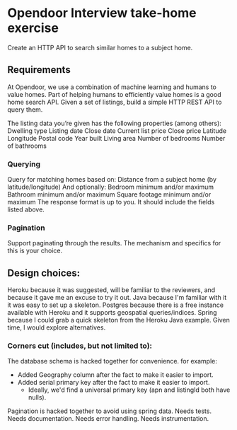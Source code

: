 # Opendoor Interview take-home exercise

Create an HTTP API to search similar homes to a subject home.

## Requirements
At Opendoor, we use a combination of machine learning and humans to value homes. Part of
helping humans to efficiently value homes is a good home search API. Given a set of listings,
build a simple HTTP REST API to query them.

The listing data you’re given has the following properties (among others):
 Dwelling type
 Listing date
 Close date
 Current list price
 Close price
 Latitude
 Longitude
 Postal code
 Year built
 Living area
 Number of bedrooms
 Number of bathrooms

### Querying

Query for matching homes based on:
 Distance from a subject home (by latitude/longitude)
 And optionally:
 Bedroom minimum and/or maximum
 Bathroom minimum and/or maximum
 Square footage minimum and/or maximum
 The response format is up to you. It should include the fields listed above.

### Pagination

Support paginating through the results. The mechanism and specifics for this is your choice.


## Design choices:

Heroku because it was suggested, will be familiar to the reviewers, and because it gave me an excuse to try it out.
Java because I'm familiar with it it was easy to set up a skeleton.
Postgres because there is a free instance available with Heroku and it supports geospatial queries/indices.
Spring because I could grab a quick skeleton from the Heroku Java example.  Given time, I would explore alternatives.


### Corners cut (includes, but not limited to):

The database schema is hacked together for convenience.  for example:
   - Added Geography column after the fact to make it easier to import.
   - Added serial primary key after the fact to make it easier to import.
        - Ideally, we'd find a universal primary key (apn and listingId both have nulls).

Pagination is hacked together to avoid using spring data.
Needs tests.
Needs documentation.
Needs error handling.
Needs instrumentation.

